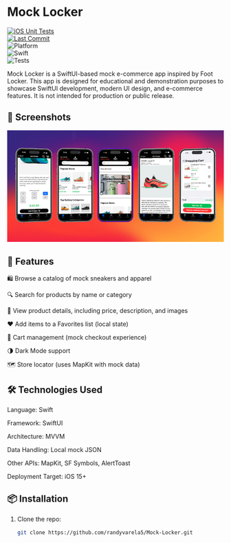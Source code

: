 # Mock Locker

[![iOS Unit Tests](https://github.com/randyvarela5/Mock-Locker/actions/workflows/test.yaml/badge.svg)](https://github.com/randyvarela5/Mock-Locker/actions/workflows/test.yaml)  
[![Last Commit](https://img.shields.io/github/last-commit/randyvarela5/Mock-Locker)](https://github.com/randyvarela5/Mock-Locker/commits/main)   
![Platform](https://img.shields.io/badge/platform-iOS-blue)  
![Swift](https://img.shields.io/badge/swift-5.9-orange)  
![Tests](https://img.shields.io/badge/tests-passing-brightgreen)  

Mock Locker is a SwiftUI-based mock e-commerce app inspired by Foot Locker. This app is designed for educational and demonstration purposes to showcase SwiftUI development, modern UI design, and e-commerce features. It is not intended for production or public release.

## 📸 Screenshots

![Hero Banner](newHero.png)

## 🚀 Features

🛍️ Browse a catalog of mock sneakers and apparel

🔍 Search for products by name or category

🧾 View product details, including price, description, and images

❤️ Add items to a Favorites list (local state)

🛒 Cart management (mock checkout experience)

🌗 Dark Mode support

🗺️ Store locator (uses MapKit with mock data)


## 🛠️ Technologies Used

Language: Swift

Framework: SwiftUI

Architecture: MVVM

Data Handling: Local mock JSON

Other APIs: MapKit, SF Symbols, AlertToast

Deployment Target: iOS 15+

## 📦 Installation

1. Clone the repo:
   ```bash
   git clone https://github.com/randyvarela5/Mock-Locker.git

